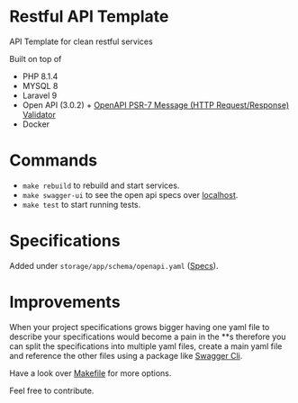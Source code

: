# Restful API Template

API Template for clean restful services

Built on top of
- PHP 8.1.4
- MYSQL 8
- Laravel 9
- Open API (3.0.2) + [OpenAPI PSR-7 Message (HTTP Request/Response) Validator](https://github.com/thephpleague/openapi-psr7-validator)
- Docker

# Commands
- `make rebuild` to rebuild and start services.
- `make swagger-ui` to see the open api specs over [localhost](http://localhost:8081).
- `make test` to start running tests.

# Specifications 

Added under `storage/app/schema/openapi.yaml` ([Specs](https://github.com/omarfawzi/Restful-API-Template/blob/main/storage/app/schema/openapi.yaml)).

# Improvements

When your project specifications grows bigger having one yaml file to describe your specifications would become a pain in the **s therefore you can split the specifications into multiple yaml files, create a main yaml file and reference the other files using a package like [Swagger Cli](https://www.npmjs.com/package/swagger-cli).

Have a look over [Makefile](https://github.com/omarfawzi/Restful-API-Template/blob/main/Makefile) for more options.

Feel free to contribute.
